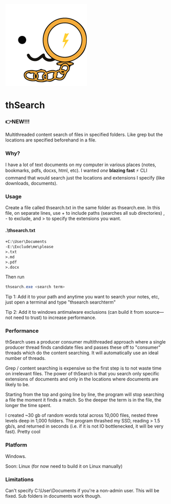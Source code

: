 <img src="Assets/icon.png" alt="logo" />

# thSearch 

### 👉NEW!!!

Multithreaded content search of files in specified folders. Like grep but the locations are specified beforehand in a file.

### Why?

I have a lot of text documents on my computer in various places (notes, bookmarks, pdfs, docxs, html, etc). I wanted *one* **blazing fast** ⚡ CLI command that would search just the locations and extensions I specify (like downloads, documents).

### Usage

Create a file called thsearch.txt in the same folder as thsearch.exe. In this file, on separate lines, use + to include paths (searches all sub directories) , - to exclude, and > to specify the extensions you want.

#### .\thsearch.txt 

```
+C:\User\Documents
-E:\Exclude\me\please
>.txt
>.md
>.pdf
>.docx
```

Then run 

```powershell
thsearch.exe <search term>
```

Tip 1: Add it to your path and anytime you want to search your notes, etc, just open a terminal and type "thsearch searchterm"

Tip 2: Add it to windows antimalware exclusions (can build it from source—not need to trust) to increase performance.

### Performance

thSearch uses a producer consumer multithreaded approach where a single producer thread finds candidate files and passes these off to "consumer" threads which do the content searching. It will automatically use an ideal number of threads.

Grep / content searching is expensive so the first step is to not waste time on irrelevant files. The power of thSearch is that you search only specific extensions of documents and only in the locations where documents are likely to be.

Starting from the top and going line by line, the program will stop searching a file the moment it finds a match. So the deeper the term is in the file, the longer the time spent. 

I created ~30 gb of random words total across 10,000 files, nested three levels deep in 1,000 folders. The program thrashed my SSD, reading > 1.5 gb/s, and returned in seconds (i.e. if it is not IO bottlenecked, it will be very fast). Pretty cool

### Platform

Windows.

Soon: Linux (for now need to build it on Linux manually)

### Limitations

Can't specify C:\User\Documents if you're a non-admin user. This will be fixed. Sub folders in documents work though.

